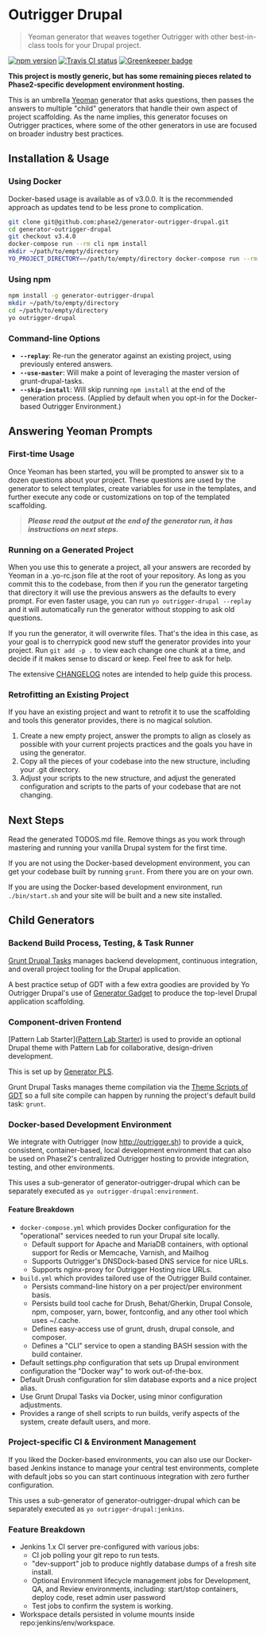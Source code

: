 # Outrigger Drupal

> Yeoman generator that weaves together Outrigger with other best-in-class tools for your Drupal project.

[![npm version](https://badge.fury.io/js/generator-outrigger-drupal.svg)](https://www.npmjs.com/package/generator-outrigger-drupal)
[![Travis CI status](https://travis-ci.org/phase2/generator-outrigger-drupal.png?branch=master)](https://travis-ci.org/phase2/generator-outrigger-drupal)
[![Greenkeeper badge](https://badges.greenkeeper.io/phase2/generator-outrigger-drupal.svg)](https://greenkeeper.io/)

**This project is mostly generic, but has some remaining pieces related to Phase2-specific development environment hosting.**

This is an umbrella [Yeoman](http://yeoman.io/) generator that asks questions,
then passes the answers to multiple "child" generators that handle their own
aspect of project scaffolding. As the name implies, this generator focuses on Outrigger practices, where some of the other generators in use are focused on broader industry best practices.

## Installation & Usage

### Using Docker

Docker-based usage is available as of v3.0.0. It is the recommended approach as
updates tend to be less prone to complication.

```bash
git clone git@github.com:phase2/generator-outrigger-drupal.git
cd generator-outrigger-drupal
git checkout v3.4.0
docker-compose run --rm cli npm install
mkdir ~/path/to/empty/directory
YO_PROJECT_DIRECTORY=~/path/to/empty/directory docker-compose run --rm yo outrigger-drupal
```

### Using npm

```bash
npm install -g generator-outrigger-drupal
mkdir ~/path/to/empty/directory
cd ~/path/to/empty/directory
yo outrigger-drupal
```

### Command-line Options

* **`--replay`**: Re-run the generator against an existing project, using previously
entered answers.
* **`--use-master`**: Will make a point of leveraging the master version of
grunt-drupal-tasks.
* **`--skip-install`**: Will skip running `npm install` at the end of the
generation process. (Applied by default when you opt-in for the
Docker-based Outrigger Environment.)

## Answering Yeoman Prompts

### First-time Usage

Once Yeoman has been started, you will be prompted to answer six to a dozen
questions about your project. These questions are used by the generator to
select templates, create variables for use in the templates, and further execute
any code or customizations on top of the templated scaffolding.

> ***Please read the output at the end of the generator run, it has instructions
on next steps.***

### Running on a Generated Project

When you use this to generate a project, all your answers are recorded by Yeoman
in a .yo-rc.json file at the root of your repository. As long as you commit this
to the codebase, from then if you run the generator targeting that directory it
will use the previous answers as the defaults to every prompt. For even faster
usage, you can run `yo outrigger-drupal --replay` and it will automatically run
the generator without stopping to ask old questions.

If you run the generator, it will overwrite files. That's the idea in this case,
as your goal is to cherrypick good new stuff the generator provides into your
project. Run `git add -p .` to view each change one chunk at a time, and decide
if it makes sense to discard or keep. Feel free to ask for help.

The extensive [CHANGELOG](./CHANGELOG.md) notes are intended to help guide this process.

### Retrofitting an Existing Project

If you have an existing project and want to retrofit it to use the scaffolding
and tools this generator provides, there is no magical solution.

1. Create a new empty project, answer the prompts to align as closely as
possible with your current projects practices and the goals you have in using
the generator.
2. Copy all the pieces of your codebase into the new structure, including your
.git directory.
3. Adjust your scripts to the new structure, and adjust the generated
configuration and scripts to the parts of your codebase that are not changing.

## Next Steps

Read the generated TODOS.md file. Remove things as you work through mastering
and running your vanilla Drupal system for the first time.

If you are not using the Docker-based development environment, you can get your
codebase built by running `grunt`. From there you are on your own.

If you are using the Docker-based development environment, run `./bin/start.sh`
and your site will be built and a new site installed.

## Child Generators

### Backend Build Process, Testing, & Task Runner

[Grunt Drupal Tasks](https://github.com/phase2/grunt-drupal-tasks) manages backend
development, continuous integration, and overall project tooling for the Drupal
application.

A best practice setup of GDT with a few extra goodies are provided by
Yo Outrigger Drupal's use of [Generator Gadget](https://github.com/phase2/generator-gadget)
to produce the top-level Drupal application scaffolding.

### Component-driven Frontend

[Pattern Lab Starter]([Pattern Lab Starter](http://git.io/p2pls)) is used to
provide an optional Drupal theme with Pattern Lab for collaborative,
design-driven development.

This is set up by [Generator PLS](https://github.com/phase2/generator-pattern-lab-starter).

Grunt Drupal Tasks manages theme compilation via the [Theme Scripts of GDT](https://phase2.github.io/grunt-drupal-tasks/30_FRONTEND/)
so a full site compile can happen by running the project's default build task: `grunt`.

### Docker-based Development Environment

We integrate with Outrigger (now http://outrigger.sh) to provide a quick,
consistent, container-based, local development environment that can also be used
on Phase2's centralized Outrigger hosting to provide integration, testing, and
other environments.

This uses a sub-generator of generator-outrigger-drupal which can be separately executed as `yo outrigger-drupal:environment`.

#### Feature Breakdown

* `docker-compose.yml` which provides Docker configuration for the "operational"
services needed to run your Drupal site locally.
    * Default support for Apache and MariaDB containers, with optional support
    for Redis or Memcache, Varnish, and Mailhog
    * Supports Outrigger's DNSDock-based DNS service for nice URLs.
    * Supports nginx-proxy for Outrigger Hosting nice URLs.
* `build.yml` which provides tailored use of the Outrigger Build container.
    * Persists command-line history on a per project/per environment basis.
    * Persists build tool cache for Drush, Behat/Gherkin, Drupal Console, npm,
    composer, yarn, bower, fontconfig, and any other tool which uses ~/.cache.
    * Defines easy-access use of grunt, drush, drupal console, and composer.
    * Defines a "CLI" service to open a standing BASH session with the build
    container.
* Default settings.php configuration that sets up Drupal environment
configuration the "Docker way" to work out-of-the-box.
* Default Drush configuration for slim database exports and a nice project alias.
* Use Grunt Drupal Tasks via Docker, using minor configuration adjustments.
* Provides a range of shell scripts to run builds, verify aspects of the system,
create default users, and more.

### Project-specific CI & Environment Management

If you liked the Docker-based environments, you can also use our Docker-based
Jenkins instance to manage your central test environments, complete with default
jobs so you can start continuous integration with zero further configuration.

This uses a sub-generator of generator-outrigger-drupal which can be separately executed as `yo outrigger-drupal:jenkins`.

### Feature Breakdown

* Jenkins 1.x CI server pre-configured with various jobs:
    * CI job polling your git repo to run tests.
    * "dev-support" job to produce nightly database dumps of a fresh site install.
    * Optional Environment lifecycle management jobs for Development, QA, and Review
    environments, including: start/stop containers, deploy code, reset admin user password
    * Test jobs to confirm the system is working.
* Workspace details persisted in volume mounts inside repo:jenkins/env/workspace.
